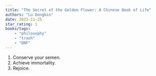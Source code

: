 ```yaml
---
title: "The Secret of the Golden Flower: A Chinese Book of Life"
authors: "Lu Dongbin"
date: 2023-11-25
star_rating: 1
books/tags:
    - "philosophy"
    - "trash"
    - "DNF"
---
```

1. Conserve your semen.
2. Achieve immortality.
3. Rejoice.

<!--more-->